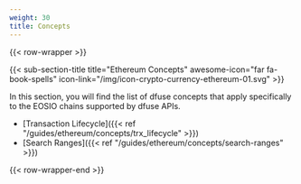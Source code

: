 ```yaml
---
weight: 30
title: Concepts
---
```


{{< row-wrapper >}}

{{< sub-section-title title="Ethereum Concepts" awesome-icon="far fa-book-spells" icon-link="/img/icon-crypto-currency-ethereum-01.svg" >}}

In this section, you will find the list of dfuse concepts that apply specifically to the EOSIO
chains supported by dfuse APIs.

- [Transaction Lifecycle]({{< ref "/guides/ethereum/concepts/trx_lifecycle" >}})
- [Search Ranges]({{< ref "/guides/ethereum/concepts/search-ranges" >}})

{{< row-wrapper-end >}}